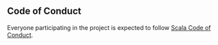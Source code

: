 ## Code of Conduct

Everyone participating in the project is expected to follow [Scala Code of Conduct](https://typelevel.org/code-of-conduct).
